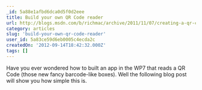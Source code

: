 ```yaml
---
_id: 5a88e1afbd6dca0d5f0d2eee
title: Build your own QR Code reader
url: http://blogs.msdn.com/b/richmac/archive/2011/11/07/creating-a-qr-code-reader-app-for-windows-phone-7.aspx
category: articles
slug: 'build-your-own-qr-code-reader'
user_id: 5a83ce59d6eb0005c4ecda2c
createdOn: '2012-09-14T18:42:32.000Z'
tags: []
---
```


Have you ever wondered how to built an app in the WP7 that reads a QR Code (those new fancy barcode-like boxes). Well the following blog post will show you how simple this is.
